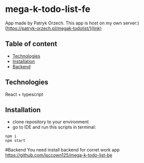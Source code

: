 # mega-k-todo-list-fe

App made by Patryk Orzech. This app is host on my own server:) 
[https://patryk-orzech.pl/megak-todolist/](link) 
## Table of content 
* [Technologies](#technologies) 
* [Installation](#installation) 
* [Backend](#backend) 

## Technologies
React + typescript

## Installation
- clone repository to your environment
- go to IDE and run this scripts in terminal:
```
npm i
npm start
```
#Backend
You need install backend for corret work app 
https://github.com/isccown125/mega-k-todo-list-be
